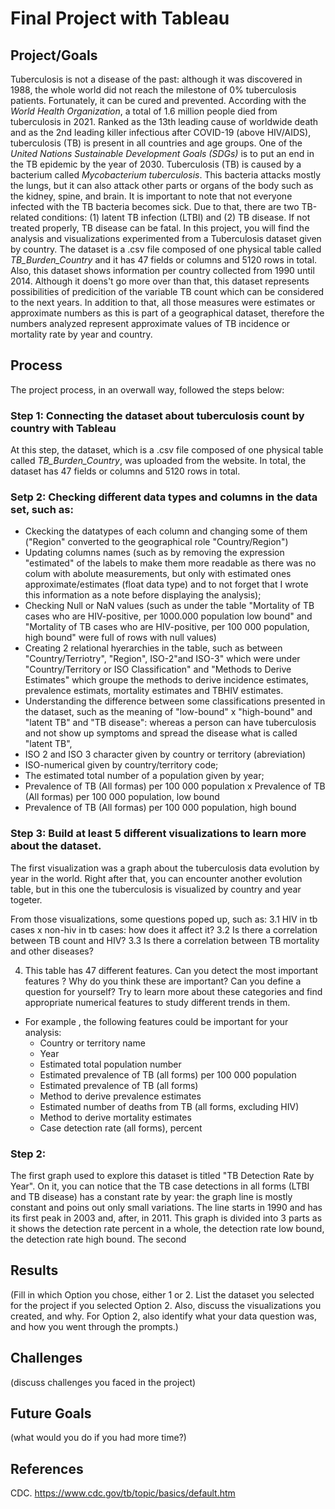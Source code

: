 # Final Project with Tableau

## Project/Goals
   Tuberculosis is not a disease of the past: although it was discovered in 1988, the whole world did not reach the milestone of 0% tuberculosis patients. Fortunately, it can be cured and prevented. According with the *World Health Organization*, a total of 1.6 million people died from tuberculosis in 2021. Ranked as the 13th leading cause of worldwide death and as the 2nd leading killer infectious after COVID-19 (above HIV/AIDS), tuberculosis (TB) is present in all countries and age groups. One of the *United Nations Sustainable Development Goals (SDGs)* is to put an end in the TB epidemic by the year of 2030. 
   Tuberculosis (TB) is caused by a bacterium called *Mycobacterium tuberculosis*. This bacteria attacks mostly the lungs, but it can also attack other parts or organs of the body such as the kidney, spine, and brain. It is important to note that not everyone infected with the TB bacteria becomes sick. Due to that, there are two TB-related conditions: (1) latent TB infection (LTBI) and (2) TB disease. If not treated properly, TB disease can be fatal.
   In this project, you will find the analysis and visualizations experimented from a Tuberculosis dataset given by country. The dataset is a .csv file composed of one physical table called *TB_Burden_Country* and it has 47 fields or columns and 5120 rows in total. Also, this dataset shows information per country collected from 1990 until 2014. Although it doens't go more over than that, this dataset represents possibilities of predicition of the variable TB count which can be considered to the next years. In addition to that, all those measures were estimates or approximate numbers as this is part of a geographical dataset, therefore the numbers analyzed represent approximate values of TB incidence or mortality rate by year and country.

## Process
The project process, in an overwall way, followed the steps below:

### Step 1: Connecting the dataset about tuberculosis count by country with Tableau
At this step, the dataset, which is a .csv file composed of one physical table called *TB_Burden_Country*, was uploaded from the website. In total, the dataset has 47 fields or columns and 5120 rows in total.

### Setp 2: Checking different data types and columns in the data set, such as:
- Ckecking the datatypes of each column and changing some of them ("Region" converted to the geographical role "Country/Region")
- Updating columns names (such as by removing the expression "estimated" of the labels to make them more readable as there was no colum with abolute measurements, but only with estimated ones approximate/estimates (float data type) and to not forget that I wrote this information as a note before displaying the analysis);
- Checking Null or NaN values (such as under the table "Mortality of TB cases who are HIV-positive, per 1000.000 population low bound" and "Mortality of TB cases who are HIV-positive, per 100 000 population, high bound" were full of rows with null values)
- Creating 2 relational hyerarchies in the table, such as between "Country/Terriotry", "Region", ISO-2"and ISO-3" which were under "Country/Territory or ISO Classification" and "Methods to Derive Estimates" which groupe the methods to derive incidence estimates, prevalence estimats, mortality estimates and TBHIV estimates.
- Understanding the difference between some classifications presented in the dataset, such as the meaning of "low-bound" x "high-bound" and "latent TB" and "TB disease": whereas a person can have tuberculosis and not show up symptoms and spread the disease what is called "latent TB",
- ISO 2 and ISO 3 character given by country or territory (abreviation)
- ISO-numerical given by country/territory code;
- The estimated total number of a population given by year;
- Prevalence of TB (All formas) per 100 000 population x Prevalence of TB (All formas) per 100 000 population, low bound
- Prevalence of TB (All formas) per 100 000 population, high bound

### Step 3: Build at least 5 different visualizations to learn more about the dataset. 
The first visualization was a graph about the tuberculosis data evolution by year in the world. Right after that, you can encounter another evolution table, but in this one the tuberculosis is visualized by country and year togeter.

From those visualizations, some questions poped up, such as:
3.1 HIV in tb cases x non-hiv in tb cases: how does it affect it?
3.2 Is there a correlation between TB count and HIV?
3.3 Is there a correlation between TB mortality and other diseases?





4. This table has 47 different features. Can you detect the most important features ? Why do you think these are important? Can you define a question for yourself? Try to learn more about these categories and find appropriate numerical features to study different trends in them. 
  - For example , the following features could be important for your analysis:
    - Country or territory name
    - Year
    - Estimated total population number
    - Estimated prevalence of TB (all forms) per 100 000 population
    - Estimated prevalence of TB (all forms)
    - Method to derive prevalence estimates
    - Estimated number of deaths from TB (all forms, excluding HIV)
    - Method to derive mortality estimates
    - Case detection rate (all forms), percent



### Step 2:
The first graph used to explore this dataset is titled "TB Detection Rate by Year". On it, you can notice that the TB case detections in all forms (LTBI and TB disease) has a constant rate by year: the graph line is mostly constant and poins out only small variations. The line starts in 1990 and has its first peak in 2003 and, after, in 2011. This graph is divided into 3 parts as it shows the detection rate percent in a whole, the detection rate low bound, the detection rate high bound.
The second 








## Results
(Fill in which Option you chose, either 1 or 2. List the dataset you selected for the project if you selected Option 2. Also, discuss the visualizations you created, and why. For Option 2, also identify what your data question was, and how you went through the prompts.)

## Challenges 
(discuss challenges you faced in the project)

## Future Goals
(what would you do if you had more time?)

## References
CDC. https://www.cdc.gov/tb/topic/basics/default.htm